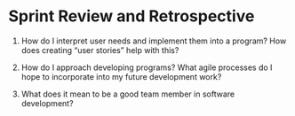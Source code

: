 # Sprint Review and Retrospective

1. How do I interpret user needs and implement them into a program? How does creating “user stories” help with this?
  
   
2. How do I approach developing programs? What agile processes do I hope to incorporate into my future development work?

   
3. What does it mean to be a good team member in software development?

